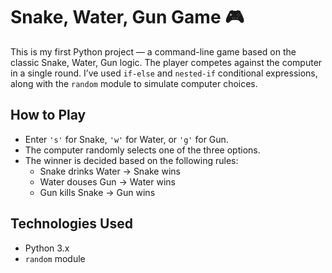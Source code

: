 # Snake, Water, Gun Game 🎮

This is my first Python project — a command-line game based on the classic Snake, Water, Gun logic. The player competes against the computer in a single round. I’ve used `if-else` and `nested-if` conditional expressions, along with the `random` module to simulate computer choices.

## How to Play
- Enter `'s'` for Snake, `'w'` for Water, or `'g'` for Gun.
- The computer randomly selects one of the three options.
- The winner is decided based on the following rules:
  - Snake drinks Water → Snake wins
  - Water douses Gun → Water wins
  - Gun kills Snake → Gun wins

## Technologies Used
- Python 3.x
- `random` module